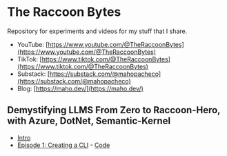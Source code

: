 # The Raccoon Bytes

Repository for experiments and videos for my stuff that I share.

* YouTube: [https://www.youtube.com/@TheRaccoonBytes](https://www.youtube.com/@TheRaccoonBytes)
* TikTok: [https://www.tiktok.com/@TheRaccoonBytes](https://www.tiktok.com/@TheRaccoonBytes)
* Substack: [https://substack.com/@mahopacheco](https://substack.com/@mahopacheco)
* Blog: [https://maho.dev/](https://maho.dev/)

## Demystifying LLMS From Zero to Raccoon-Hero, with Azure, DotNet, Semantic-Kernel

* [Intro](https://www.youtube.com/watch?v=lBbRhekdtNw&t=12s)
* [Episode 1: Creating a CLI](https://www.youtube.com/watch?v=UQleZ68EOZQ) - [Code](https://github.com/mahomedalid/TheRaccoonBytes/tree/main/llm-with-dotnet/PostGenerator)
